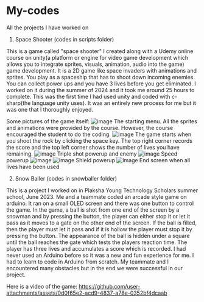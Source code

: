# My-codes
All the projects I have worked on

1) Space Shooter (codes in scripts folder)

This is a game called "space shooter" I created along with a Udemy online course on unity(a platform or engine for video game development which allows you to integrate sprites, visuals, animation, audio into the game) game development. It is a 2D game like space invaders with animations and sprites. You play as a spaceship that has to shoot down incoming enemies. You can collect power ups and you have 3 lives before you get eliminated. I worked on it during the summer of 2024 and it took me around 25 hours to complete. This was the first time I had used unity and coded with c-sharp(the language unity uses). It was an entirely new process for me but it was one that I thoroughly enjoyed.

 Some pictures of the game itself:
![image](https://github.com/user-attachments/assets/f81d5415-7f04-4959-b1f4-c855094323d2)
The starting menu. All the sprites and animations were provided by the course. However, the course encouraged the student to do the coding.
![image](https://github.com/user-attachments/assets/8a39ef85-1441-45c7-b4ce-da7d11b29450)
The game starts when you shoot the rock by clicking the space key. The top right corner records the score and the top left corner shows the number of lives you have remaining.
![image](https://github.com/user-attachments/assets/8ff69293-55a1-4393-95f5-394014df0f74)
Triple shot powerup and enemy
![image](https://github.com/user-attachments/assets/490eb75f-9689-4775-a0d8-5a9fd869fa30)
Speed powerup
![image](https://github.com/user-attachments/assets/e4db3e7b-6113-4bf7-97fc-77efee248646)
![image](https://github.com/user-attachments/assets/1fc29043-41cb-465a-8ac0-c30e1f2926b3)
Shield powerup 
![image](https://github.com/user-attachments/assets/9877d52e-3ffe-4528-87ba-1084b28d3d98)
End screen when all lives have been used

2) Snow Baller (codes in snowballer folder)

This is a project I worked on in Plaksha Young Technology Scholars summer school, June 2023. Me and a teammate coded an arcade style game on arduino. It ran on a small OLED screen and there was one button to control the game. In the game, a ball is shot from one end of the screen  by a snowman and by pressing the button, the player can either stop it or let it pass as it moves to a gate on  the other end of the screen. If the ball is filled, then the player must let it pass and if it is hollow the player must stop it by pressing the button. The appearance of the ball is hidden under a square until the ball reaches the gate which tests the players reaction time. The player has three lives and accumulates a score which is recorded. I had never used an Arduino before so it was a new and fun experience for me. I had to learn to code in Arduino from scratch. My teammate and I encountered many obstacles but in the end we were successful in our project. 

Here is a video of the game:
https://github.com/user-attachments/assets/0d0f65e2-acd9-4837-a78e-0352bf4dcaab




